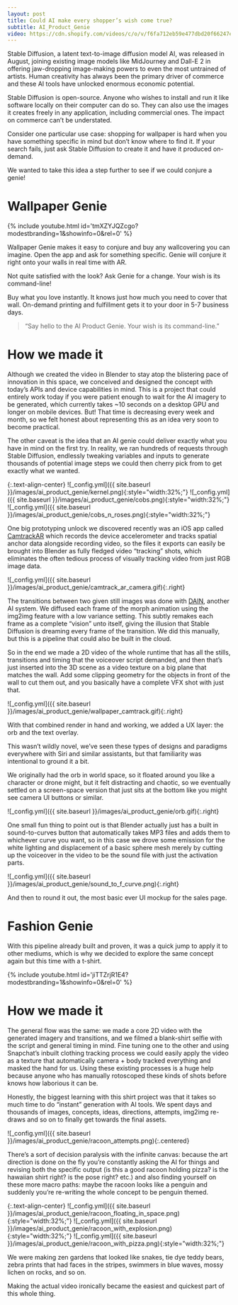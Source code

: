 ```yaml
---
layout: post
title: Could AI make every shopper’s wish come true?
subtitle: AI_Product_Genie
video: https://cdn.shopify.com/videos/c/o/v/f6fa712eb59e477dbd20f66247e72887.mp4
---
```


Stable Diffusion, a latent text-to-image diffusion model AI, was released in August, joining existing image models like MidJourney and Dall-E 2 in offering jaw-dropping image-making powers to even the most untrained of artists. Human creativity has always been the primary driver of commerce and these AI tools have unlocked enormous economic potential.

Stable Diffusion is open-source. Anyone who wishes to install and run it like software locally on their computer can do so. They can also use the images it creates freely in any application, including commercial ones. The impact on commerce can’t be understated.

Consider one particular use case: shopping for wallpaper is hard when you have something specific in mind but don’t know where to find it. If your search fails, just ask Stable Diffusion to create it and have it produced on-demand.

We wanted to take this idea a step further to see if we could conjure a genie!

# Wallpaper Genie

{% include youtube.html id='tmXZYJQZcgo?modestbranding=1&amp;showinfo=0&amp;rel=0' %}

Wallpaper Genie makes it easy to conjure and buy any wallcovering you can imagine. Open the app and ask for something specific. Genie will conjure it right onto your walls in real time with AR.

Not quite satisfied with the look? Ask Genie for a change. Your wish is its command-line!

Buy what you love instantly. It knows just how much you need to cover that wall. On-demand printing and fulfillment gets it to your door in 5-7 business days.

> “Say hello to the AI Product Genie. Your wish is its command-line.”

# How we made it

Although we created the video in Blender to stay atop the blistering pace of innovation in this space, we conceived and designed the concept with today’s APIs and device capabilities in mind. This is a project that could entirely work today if you were patient enough to wait for the AI imagery to be generated, which currently takes ~10 seconds on a desktop GPU and longer on mobile devices. But! That time is decreasing every week and month, so we felt honest about representing this as an idea very soon to become practical.

The other caveat is the idea that an AI genie could deliver exactly what you have in mind on the first try. In reality, we ran hundreds of requests through Stable Diffusion, endlessly tweaking variables and inputs to generate thousands of potential image steps we could then cherry pick from to get exactly what we wanted.

{:.text-align-center}
![_config.yml]({{ site.baseurl }}/images/ai_product_genie/kernel.png){:style="width:32%;"}
![_config.yml]({{ site.baseurl }}/images/ai_product_genie/cobs.png){:style="width:32%;"}
![_config.yml]({{ site.baseurl }}/images/ai_product_genie/cobs_n_roses.png){:style="width:32%;"}

One big prototyping unlock we discovered recently was an iOS app called [CamtrackAR](https://fxhome.com/product/camtrackar) which records the device accelerometer and tracks spatial anchor data alongside recording video, so the files it exports can easily be brought into Blender as fully fledged video “tracking” shots, which eliminates the often tedious process of visually tracking video from just RGB image data.

![_config.yml]({{ site.baseurl }}/images/ai_product_genie/camtrack_ar_camera.gif){:.right}

The transitions between two given still images was done with [DAIN](https://sites.google.com/view/wenbobao/dain?pli=1), another AI system. We diffused each frame of the morph animation using the img2img feature with a low variance setting. This subtly remakes each frame as a complete “vision” unto itself, giving the illusion that Stable Diffusion is dreaming every frame of the transition. We did this manually, but this is a pipeline that could also be built in the cloud.

So in the end we made a 2D video of the whole runtime that has all the stills, transitions and timing that the voiceover script demanded, and then that’s just inserted into the 3D scene as a video texture on a big plane that matches the wall. Add some clipping geometry for the objects in front of the wall to cut them out, and you basically have a complete VFX shot with just that.

![_config.yml]({{ site.baseurl }}/images/ai_product_genie/wallpaper_camtrack.gif){:.right}

With that combined render in hand and working, we added a UX layer: the orb and the text overlay.

This wasn’t wildly novel, we’ve seen these types of designs and paradigms everywhere with Siri and similar assistants, but that familiarity was intentional to ground it a bit.

We originally had the orb in world space, so it floated around you like a character or drone might, but it felt distracting and chaotic, so we eventually settled on a screen-space version that just sits at the bottom like you might see camera UI buttons or similar.

![_config.yml]({{ site.baseurl }}/images/ai_product_genie/orb.gif){:.right}

One small fun thing to point out is that Blender actually just has a built in sound-to-curves button that automatically takes MP3 files and adds them to whichever curve you want, so in this case we drove some emission for the white lighting and displacement of a basic sphere mesh merely by cutting up the voiceover in the video to be the sound file with just the activation parts.

![_config.yml]({{ site.baseurl }}/images/ai_product_genie/sound_to_f_curve.png){:.right}

And then to round it out, the most basic ever UI mockup for the sales page. 

# Fashion Genie

With this pipeline already built and proven, it was a quick jump to apply it to other mediums, which is why we decided to explore the same concept again but this time with a t-shirt.

{% include youtube.html id='jiTTZrjR1E4?modestbranding=1&amp;showinfo=0&amp;rel=0' %}

# How we made it

The general flow was the same: we made a core 2D video with the generated imagery and transitions, and we filmed a blank-shirt selfie with the script and general timing in mind. Fine tuning one to the other and using Snapchat’s inbuilt clothing tracking process we could easily apply the video as a texture that automatically camera + body tracked everything and masked the hand for us. Using these existing processes is a huge help because anyone who has manually rotoscoped these kinds of shots before knows how laborious it can be.

Honestly, the biggest learning with this shirt project was that it takes so much time to do “instant” generation with AI tools. We spent days and thousands of images, concepts, ideas, directions, attempts, img2img re-draws and so on to finally get towards the final assets.

![_config.yml]({{ site.baseurl }}/images/ai_product_genie/racoon_attempts.png){:.centered}

There’s a sort of decision paralysis with the infinite canvas: because the art direction is done on the fly you’re constantly asking the AI for things and revising both the specific output (is this a good racoon holding pizza? is the hawaiian shirt right? is the pose right? etc.) and also finding yourself on these more macro paths: maybe the racoon looks like a penguin and suddenly you’re re-writing the whole concept to be penguin themed.

{:.text-align-center}
![_config.yml]({{ site.baseurl }}/images/ai_product_genie/racoon_floating_in_space.png){:style="width:32%;"}
![_config.yml]({{ site.baseurl }}/images/ai_product_genie/racoon_with_explosion.png){:style="width:32%;"}
![_config.yml]({{ site.baseurl }}/images/ai_product_genie/racoon_with_pizza.png){:style="width:32%;"}

We were making zen gardens that looked like snakes, tie dye teddy bears, zebra prints that had faces in the stripes, swimmers in blue waves, mossy lichen on rocks, and so on.

Making the actual video ironically became the easiest and quickest part of this whole thing.